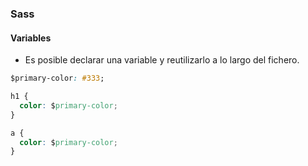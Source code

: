 ### Sass
#### Variables

- Es posible declarar una variable y reutilizarlo a lo largo del fichero.

```css
$primary-color: #333;

h1 {
  color: $primary-color;
}

a {
  color: $primary-color;
}
```
